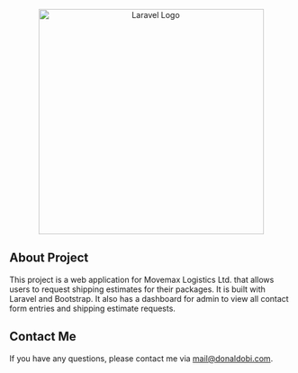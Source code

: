 <p align="center"><a href="https://laravel.com" target="_blank"><img src="https://raw.githubusercontent.com/laravel/art/master/logo-lockup/5%20SVG/2%20CMYK/1%20Full%20Color/laravel-logolockup-cmyk-red.svg" width="400" alt="Laravel Logo"></a></p>


## About Project

This project is a web application for Movemax Logistics Ltd. that allows users to request shipping estimates for their packages. It is built with Laravel and Bootstrap. It also has a dashboard for admin to view all contact form entries and shipping estimate requests.

## Contact Me

If you have any questions, please contact me via [mail@donaldobi.com](mailto:mail@donaldobi.com).